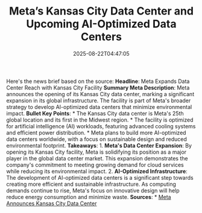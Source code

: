 ﻿---
title: "Meta’s Kansas City Data Center and Upcoming AI-Optimized Data Centers"
date: "2025-08-22T04:47:05"
category: "Markets"
summary: ""
slug: "metas kansas city data center and upcoming aioptimized data "
source_urls:
  - "https://about.fb.com/news/2025/08/metas-kansas-city-data-center/"
seo:
  title: "Meta’s Kansas City Data Center and Upcoming AI-Optimized Data Centers | Hash n Hedge"
  description: ""
  keywords: ["news", "markets", "brief"]
---
Here's the news brief based on the source:  **Headline**: Meta Expands Data Center Reach with Kansas City Facility  **Summary Meta Description**: Meta announces the opening of its Kansas City data center, marking a significant expansion in its global infrastructure. The facility is part of Meta's broader strategy to develop AI-optimized data centers that minimize environmental impact.  **Bullet Key Points**:  * The Kansas City data center is Meta's 25th global location and its first in the Midwest region. * The facility is optimized for artificial intelligence (AI) workloads, featuring advanced cooling systems and efficient power distribution. * Meta plans to build more AI-optimized data centers worldwide, with a focus on sustainable design and reduced environmental footprint.  **Takeaways**:  1. **Meta's Data Center Expansion**: By opening its Kansas City facility, Meta is solidifying its position as a major player in the global data center market. This expansion demonstrates the company's commitment to meeting growing demand for cloud services while reducing its environmental impact. 2. **AI-Optimized Infrastructure**: The development of AI-optimized data centers is a significant step towards creating more efficient and sustainable infrastructure. As computing demands continue to rise, Meta's focus on innovative design will help reduce energy consumption and minimize waste.  **Sources**:  * [Meta Announces Kansas City Data Center](https://about.fb.com/news/2025/08/metas-kansas-city-data-center/) 
